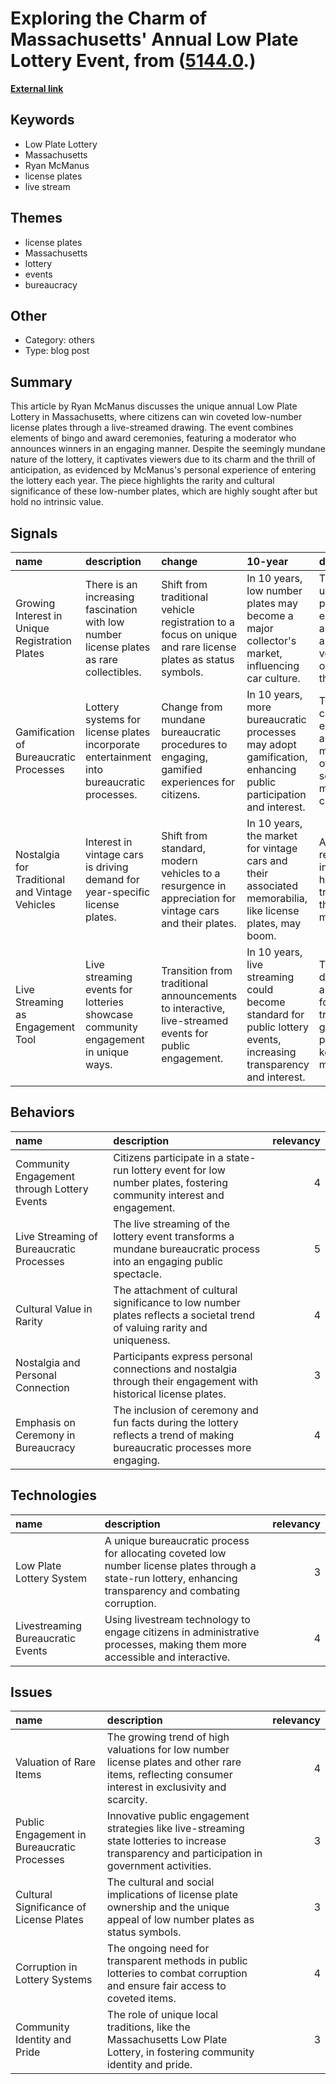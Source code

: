 # __Exploring the Charm of Massachusetts' Annual Low Plate Lottery Event__, from ([5144.0](https://kghosh.substack.com/p/5144.0).)

__[External link](https://whyisthisinteresting.substack.com/p/the-low-plate-lottery-edition)__



## Keywords

* Low Plate Lottery
* Massachusetts
* Ryan McManus
* license plates
* live stream

## Themes

* license plates
* Massachusetts
* lottery
* events
* bureaucracy

## Other

* Category: others
* Type: blog post

## Summary

This article by Ryan McManus discusses the unique annual Low Plate Lottery in Massachusetts, where citizens can win coveted low-number license plates through a live-streamed drawing. The event combines elements of bingo and award ceremonies, featuring a moderator who announces winners in an engaging manner. Despite the seemingly mundane nature of the lottery, it captivates viewers due to its charm and the thrill of anticipation, as evidenced by McManus's personal experience of entering the lottery each year. The piece highlights the rarity and cultural significance of these low-number plates, which are highly sought after but hold no intrinsic value.

## Signals

| name                                           | description                                                                               | change                                                                                                      | 10-year                                                                                                            | driving-force                                                                                   |   relevancy |
|:-----------------------------------------------|:------------------------------------------------------------------------------------------|:------------------------------------------------------------------------------------------------------------|:-------------------------------------------------------------------------------------------------------------------|:------------------------------------------------------------------------------------------------|------------:|
| Growing Interest in Unique Registration Plates | There is an increasing fascination with low number license plates as rare collectibles.   | Shift from traditional vehicle registration to a focus on unique and rare license plates as status symbols. | In 10 years, low number plates may become a major collector's market, influencing car culture.                     | The desire for unique personal expression and status among vehicle owners drives this trend.    |           4 |
| Gamification of Bureaucratic Processes         | Lottery systems for license plates incorporate entertainment into bureaucratic processes. | Change from mundane bureaucratic procedures to engaging, gamified experiences for citizens.                 | In 10 years, more bureaucratic processes may adopt gamification, enhancing public participation and interest.      | The need for citizen engagement and modernization of public services motivates this change.     |           3 |
| Nostalgia for Traditional and Vintage Vehicles | Interest in vintage cars is driving demand for year-specific license plates.              | Shift from standard, modern vehicles to a resurgence in appreciation for vintage cars and their plates.     | In 10 years, the market for vintage cars and their associated memorabilia, like license plates, may boom.          | A cultural revival of interest in history and tradition fuels this nostalgic movement.          |           4 |
| Live Streaming as Engagement Tool              | Live streaming events for lotteries showcase community engagement in unique ways.         | Transition from traditional announcements to interactive, live-streamed events for public engagement.       | In 10 years, live streaming could become standard for public lottery events, increasing transparency and interest. | The rise of digital media and the need for transparent government processes are key motivators. |           5 |

## Behaviors

| name                                        | description                                                                                                                 |   relevancy |
|:--------------------------------------------|:----------------------------------------------------------------------------------------------------------------------------|------------:|
| Community Engagement through Lottery Events | Citizens participate in a state-run lottery event for low number plates, fostering community interest and engagement.       |           4 |
| Live Streaming of Bureaucratic Processes    | The live streaming of the lottery event transforms a mundane bureaucratic process into an engaging public spectacle.        |           5 |
| Cultural Value in Rarity                    | The attachment of cultural significance to low number plates reflects a societal trend of valuing rarity and uniqueness.    |           4 |
| Nostalgia and Personal Connection           | Participants express personal connections and nostalgia through their engagement with historical license plates.            |           3 |
| Emphasis on Ceremony in Bureaucracy         | The inclusion of ceremony and fun facts during the lottery reflects a trend of making bureaucratic processes more engaging. |           4 |

## Technologies

| name                              | description                                                                                                                                                  |   relevancy |
|:----------------------------------|:-------------------------------------------------------------------------------------------------------------------------------------------------------------|------------:|
| Low Plate Lottery System          | A unique bureaucratic process for allocating coveted low number license plates through a state-run lottery, enhancing transparency and combating corruption. |           3 |
| Livestreaming Bureaucratic Events | Using livestream technology to engage citizens in administrative processes, making them more accessible and interactive.                                     |           4 |

## Issues

| name                                        | description                                                                                                                                        |   relevancy |
|:--------------------------------------------|:---------------------------------------------------------------------------------------------------------------------------------------------------|------------:|
| Valuation of Rare Items                     | The growing trend of high valuations for low number license plates and other rare items, reflecting consumer interest in exclusivity and scarcity. |           4 |
| Public Engagement in Bureaucratic Processes | Innovative public engagement strategies like live-streaming state lotteries to increase transparency and participation in government activities.   |           3 |
| Cultural Significance of License Plates     | The cultural and social implications of license plate ownership and the unique appeal of low number plates as status symbols.                      |           3 |
| Corruption in Lottery Systems               | The ongoing need for transparent methods in public lotteries to combat corruption and ensure fair access to coveted items.                         |           4 |
| Community Identity and Pride                | The role of unique local traditions, like the Massachusetts Low Plate Lottery, in fostering community identity and pride.                          |           3 |